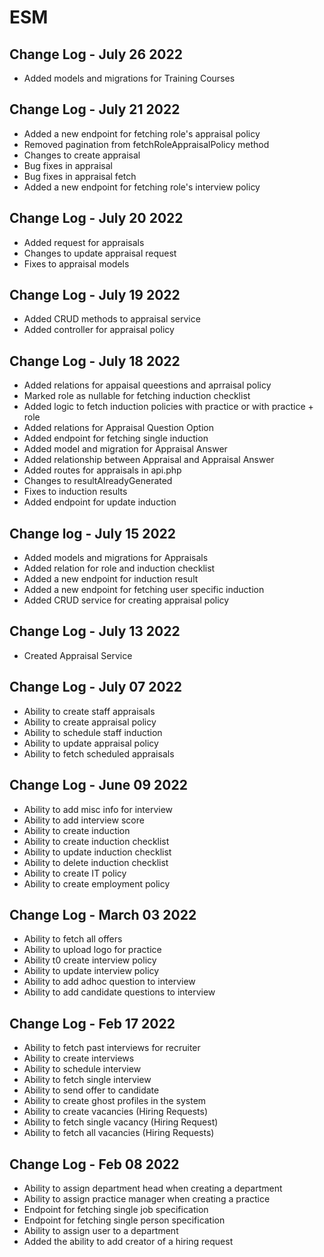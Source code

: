 # ESM

## Change Log - July 26 2022
- Added models and migrations for Training Courses
## Change Log - July 21 2022
- Added a new endpoint for fetching role's appraisal policy
- Removed pagination from fetchRoleAppraisalPolicy method
- Changes to create appraisal
- Bug fixes in appraisal
- Bug fixes in appraisal fetch
- Added a new endpoint for fetching role's interview policy
## Change Log - July 20 2022
- Added request for appraisals
- Changes to update appraisal request
- Fixes to appraisal models
## Change Log - July 19 2022
- Added CRUD methods to appraisal service
- Added controller for appraisal policy
## Change Log - July 18 2022
- Added relations for appaisal queestions and aprraisal policy
- Marked role as nullable for fetching induction checklist
- Added logic to fetch induction policies with practice or with practice + role
- Added relations for Appraisal Question Option
- Added endpoint for fetching single induction
- Added model and migration for Appraisal Answer
- Added relationship between Appraisal and Appraisal Answer
- Added routes for appraisals in api.php
- Changes to resultAlreadyGenerated
- Fixes to induction results
- Added endpoint for update induction

## Change log - July 15 2022
- Added models and migrations for Appraisals
- Added relation for role and induction checklist
- Added a new endpoint for induction result
- Added a new endpoint for fetching user specific induction
- Added CRUD service for creating appraisal policy
## Change Log - July 13 2022
- Created Appraisal Service
## Change Log - July 07 2022
- Ability to create staff appraisals
- Ability to create appraisal policy
- Ability to schedule staff induction
- Ability to update appraisal policy
- Ability to fetch scheduled appraisals
## Change Log - June 09 2022
- Ability to add misc info for interview
- Ability to add interview score
- Ability to create induction
- Ability to create induction checklist
- Ability to update induction checklist
- Ability to delete induction checklist
- Ability to create IT policy
- Ability to create employment policy
## Change Log - March 03 2022
- Ability to fetch all offers
- Ability to upload logo for practice
- Ability t0 create interview policy
- Ability to update interview policy
- Ability to add adhoc question to interview
- Ability to add candidate questions to interview
## Change Log - Feb 17 2022
- Ability to fetch past interviews for recruiter
- Ability to create interviews
- Ability to schedule interview
- Ability to fetch single interview
- Ability to send offer to candidate
- Ability to create ghost profiles in the system
- Ability to create vacancies (Hiring Requests)
- Ability to fetch single vacancy (Hiring Request)
- Ability to fetch all vacancies (Hiring Requests)
## Change Log - Feb 08 2022
-   Ability to assign department head when creating a department
-   Ability to assign practice manager when creating a practice
-   Endpoint for fetching single job specification
-   Endpoint for fetching single person specification
-   Ability to assign user to a department
-   Added the ability to add creator of a hiring request
